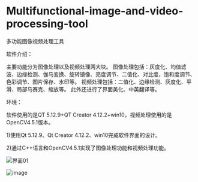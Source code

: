 # Multifunctional-image-and-video-processing-tool
多功能图像视频处理工具

软件介绍：

主要功能分为图像处理以及视频处理两大块。 图像处理包括：灰度化、均值滤波、边缘检测、伽马变换、旋转镜像、亮度调节、二值化、对比度，饱和度调节、色彩调节、图片保存、水印等。 视频处理包括：二值化、边缘检测、灰度化、平滑、局部马赛克、缩放等。 此外还进行了界面美化、中英翻译等。 


环境：

软件使用的是QT 5.12.9+QT Creator 4.12.2+win10，视频处理使用的是OpenCV4.5.1版本。 

1)使用Qt 5.12.9、Qt Creator 4.12.2、win10完成软件界面的设计。

2)通过C++语言和OpenCV4.5.1实现了图像处理功能和视频处理功能。

![界面01](https://user-images.githubusercontent.com/71634771/189834797-9e988c1f-22c4-4426-a4d8-c7b4ce36f43c.jpg)

![image](https://user-images.githubusercontent.com/71634771/189835272-16393491-fb57-43da-bae7-c30d3b741b05.png)

